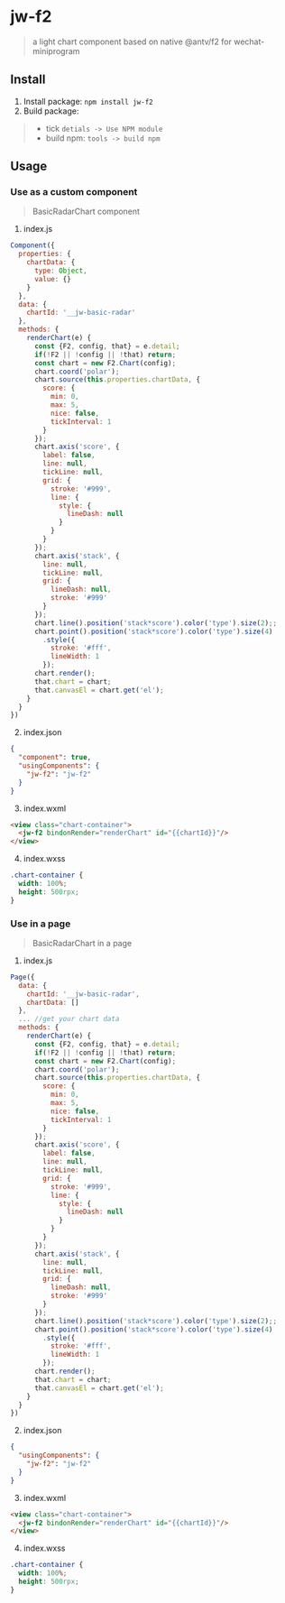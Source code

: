 # jw-f2
> a light chart component based on native @antv/f2 for wechat-miniprogram

## Install

1. Install package: `npm install jw-f2`
2. Build package:
> - tick `detials -> Use NPM module`
> - build npm: `tools -> build npm`


## Usage

### Use as a custom component
> BasicRadarChart component
1. index.js
```javascript
Component({
  properties: {
    chartData: {
      type: Object,
      value: {}
    }
  },
  data: {
    chartId: '__jw-basic-radar'
  },
  methods: {
    renderChart(e) {
      const {F2, config, that} = e.detail;
      if(!F2 || !config || !that) return;
      const chart = new F2.Chart(config);
      chart.coord('polar');
      chart.source(this.properties.chartData, {
        score: {
          min: 0,
          max: 5,
          nice: false,
          tickInterval: 1
        }
      });
      chart.axis('score', {
        label: false,
        line: null,
        tickLine: null,
        grid: {
          stroke: '#999',
          line: {
            style: {
              lineDash: null
            }
          }
        }
      });
      chart.axis('stack', {
        line: null,
        tickLine: null,
        grid: {
          lineDash: null,
          stroke: '#999'
        }
      });
      chart.line().position('stack*score').color('type').size(2);;
      chart.point().position('stack*score').color('type').size(4)
        .style({
          stroke: '#fff',
          lineWidth: 1
        });
      chart.render();
      that.chart = chart;
      that.canvasEl = chart.get('el');
    }
  }
})
```
2. index.json
```json
{
  "component": true,
  "usingComponents": {
    "jw-f2": "jw-f2"
  }
}
```
3. index.wxml
```html
<view class="chart-container">
  <jw-f2 bindonRender="renderChart" id="{{chartId}}"/>
</view>
```
4. index.wxss
```css
.chart-container {
  width: 100%;
  height: 500rpx;
}
```
### Use in a page
> BasicRadarChart in a page
1. index.js
```javascript
Page({
  data: {
    chartId: '__jw-basic-radar',
    chartData: []
  },
  ... //get your chart data
  methods: {
    renderChart(e) {
      const {F2, config, that} = e.detail;
      if(!F2 || !config || !that) return;
      const chart = new F2.Chart(config);
      chart.coord('polar');
      chart.source(this.properties.chartData, {
        score: {
          min: 0,
          max: 5,
          nice: false,
          tickInterval: 1
        }
      });
      chart.axis('score', {
        label: false,
        line: null,
        tickLine: null,
        grid: {
          stroke: '#999',
          line: {
            style: {
              lineDash: null
            }
          }
        }
      });
      chart.axis('stack', {
        line: null,
        tickLine: null,
        grid: {
          lineDash: null,
          stroke: '#999'
        }
      });
      chart.line().position('stack*score').color('type').size(2);;
      chart.point().position('stack*score').color('type').size(4)
        .style({
          stroke: '#fff',
          lineWidth: 1
        });
      chart.render();
      that.chart = chart;
      that.canvasEl = chart.get('el');
    }
  }
})
```
2. index.json
```json
{
  "usingComponents": {
    "jw-f2": "jw-f2"
  }
}
```
3. index.wxml
```html
<view class="chart-container">
  <jw-f2 bindonRender="renderChart" id="{{chartId}}"/>
</view>
```
4. index.wxss
```css
.chart-container {
  width: 100%;
  height: 500rpx;
}
```
